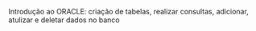 Introdução ao ORACLE: criação de tabelas, realizar consultas, adicionar, atulizar e deletar dados no banco
